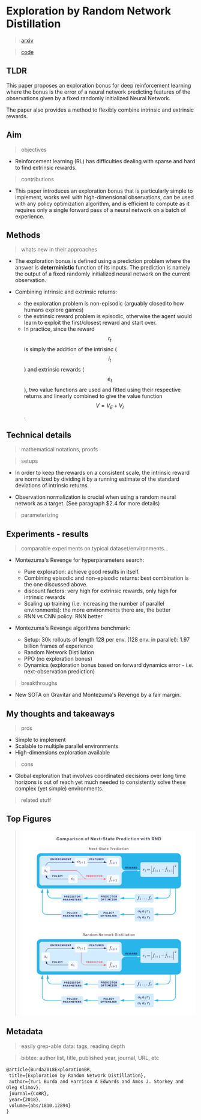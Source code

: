 # Exploration by Random Network Distillation

> [arxiv](https://arxiv.org/abs/1810.12894)

> [code](https://github.com/openai/random-network-distillation)

## TLDR

This paper proposes an exploration bonus for deep reinforcement learning where the bonus is the error of a neural network predicting features of the observations given by a fixed randomly initialized Neural Network.

The paper also provides a method to flexibly combine intrinsic and extrinsic rewards.

## Aim

> objectives

* Reinforcement learning (RL) has difficulties dealing with sparse and hard to find extrinsic rewards.

> contributions

* This paper introduces an exploration bonus that is particularly simple to implement, works well with high-dimensional observations, can be used with any policy optimization algorithm, and is efficient to compute as it requires only a single forward pass of a neural network on a batch of experience. 

## Methods

> whats new in their approaches

* The exploration bonus is defined using a prediction problem where the answer is **deterministic** function of its inputs. The prediction is namely the output of a fixed randomly initialized neural network on the current observation.

* Combining intrinsic and extrinsic returns:
  * the exploration problem is non-episodic (arguably closed to how humans explore games)
  * the extrinsic reward problem is episodic, otherwise the agent would learn to exploit the first/closest reward and start over.
  * In practice, since the reward $$r_t$$ is simply the addition of the intrisinc ($$i_t$$) and extrinsic rewards ($$e_t$$), two value functions are used and fitted using their respective returns and linearly combined to give the value function $$V = V_E + V_I$$.

## Technical details

> mathematical notations, proofs

> setups

* In order to keep the rewards on a consistent scale, the intrinsic reward are normalized by dividing it by a running estimate of the standard deviations of intrinsic returns.

* Observation normalization is crucial when using a random neural network as a target. (See paragraph $2.4 for more details)

> parameterizing

## Experiments - results

> comparable experiments on typical dataset/environments...

* Montezuma's Revenge for hyperparameters search:
  * Pure exploration: achieve good results in itself.
  * Combining episodic and non-episodic returns: best combination is the one discussed above.
  * discount factors: very high for extrinsic rewards, only high for intrinsic rewards
  * Scaling up training (i.e. increasing the number of parallel environments): the more environments there are, the better
  * RNN vs CNN policy: RNN better

* Montezuma's Revenge algorithms benchmark:
  * Setup: 30k rollouts of length 128 per env. (128 env. in parallel): 1.97 billion frames of experience
  * Random Network Distillation
  * PPO (no exploration bonus)
  * Dynamics (exploration bonus based on forward dynamics error - i.e. next-observation prediction)

> breakthroughs

* New SOTA on Gravitar and Montezuma's Revenge by a fair margin.

## My thoughts and takeaways

> pros

* Simple to implement
* Scalable to multiple parallel environments
* High-dimensions exploration available

> cons

* Global exploration that involves coordinated decisions over long time horizons is out of reach yet much needed to consistently solve these complex (yet simple) environments. 

> related stuff

## Top Figures

> ![Forward dynamics vs RND](./ressources/RND-RNDvsForwardDynamics.png)

## Metadata

> easily grep-able data: tags, reading depth

> bibtex: author list, title, published year, journal, URL, etc
 ```
 @article{Burda2018ExplorationBR,
  title={Exploration by Random Network Distillation},
  author={Yuri Burda and Harrison A Edwards and Amos J. Storkey and Oleg Klimov},
  journal={CoRR},
  year={2018},
  volume={abs/1810.12894}
}
```
